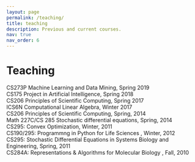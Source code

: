```yaml
---
layout: page
permalink: /teaching/
title: teaching
description: Previous and current courses.
nav: true
nav_order: 6
---
```


# Teaching

CS273P Machine Learning and Data Mining, Spring 2019  
CS175 Project in Artificial Intelligence, Spring 2018  
CS206 Principles of Scientific Computing, Spring 2017  
ICS6N Computational Linear Algebra, Winter 2017  
CS206 Principles of Scientific Computing, Spring, 2014  
Math 227C/CS 285 Stochastic differential equations, Spring, 2014  
CS295: Convex Optimization, Winter, 2011  
CS190/295: Programmng in Python for Life Sciences , Winter, 2012  
CS295: Stochastic Differential Equations in Systems Biology and Engineering, Spring, 2011  
CS284A: Representations & Algorithms for Molecular Biology , Fall, 2010  
